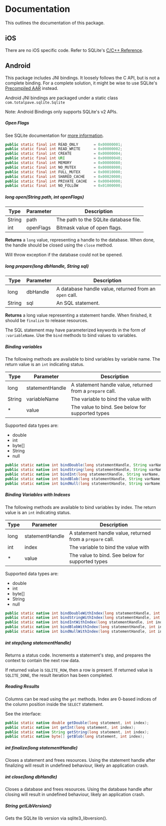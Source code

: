 # Documentation

This outlines the documentation of this package.

## iOS

There are no iOS specific code. Refer to SQLite's [C/C++ Reference](https://www.sqlite.org/c3ref/intro.html).

## Android

This package includes JNI bindings. It loosely follows the C API, but is not a complete binding.
For a complete solution, it might be wise to use SQLite's [Precompiled AAR](https://www.sqlite.org/download.html) instead.

Android JNI bindings are packaged under a static class `com.totalpave.sqlite.Sqlite`

Note: Android Bindings only supports SQLite's v2 APIs.

##### Open Flags

See SQLite documentation for [more information](https://www.sqlite.org/c3ref/c_open_autoproxy.html).

```java
public static final int READ_ONLY       = 0x00000001;
public static final int READ_WRITE      = 0x00000002;
public static final int CREATE          = 0x00000004;
public static final int URI             = 0x00000040;
public static final int MEMORY          = 0x00000080;
public static final int NO_MUTEX        = 0x00008000;
public static final int FULL_MUTEX      = 0x00010000;
public static final int SHARED_CACHE    = 0x00020000;
public static final int PRIVATE_CACHE   = 0x00040000;
public static final int NO_FOLLOW       = 0x01000000;
```

##### long open(String path, int openFlags)

|Type|Parameter|Description|
|----|---|---|
|String|path|The path to the SQLite database file.
|int|openFlags|Bitmask value of open flags.

**Returns** a `long` value, representing a handle to the database.
When done, the handle should be closed using the `close` method.

Will throw exception if the database could not be opened.

##### long prepare(long dbHandle, String sql)

|Type|Parameter|Description|
|----|---|---|
|long|dbHandle|A database handle value, returned from an `open` call.
|String|sql|An SQL statement.

**Returns** a long value representing a statement handle. When finished, it should be `finalize` to release resources.

The SQL statement may have parameterized keywords in the form of `:variableName`. Use the `bind` methods to bind values to variables.

##### Binding variables

The following methods are available to bind variables by variable name. The return value is an `int` indicating status.

|Type|Parameter|Description|
|----|---|---|
|long|statementHandle|A statement handle value, returned from a `prepare` call.
|String|variableName|The variable to bind the value with
|*|value|The value to bind. See below for supported types

Supported data types are:
- double
- int
- byte[]
- String
- null

```java
public static native int bindDouble(long statementHandle, String varName, double value);
public static native int bindString(long statementHandle, String varName, String value);
public static native int bindInt(long statementHandle, String varName, int value);
public static native int bindBlob(long statementHandle, String varName, byte[] value);
public static native int bindNull(long statementHandle, String varName);
```

##### Binding Variables with Indexes

The following methods are available to bind variables by index. The return value is an `int` indicating status.

|Type|Parameter|Description|
|----|---|---|
|long|statementHandle|A statement handle value, returned from a `prepare` call.
|int|index|The variable to bind the value with
|*|value|The value to bind. See below for supported types

Supported data types are:
- double
- int
- byte[]
- String 
- null

```java
public static native int bindDoubleWithIndex(long statementHandle, int index, double value);
public static native int bindStringWithIndex(long statementHandle, int index, String value);
public static native int bindIntWithIndex(long statementHandle, int index, int value);
public static native int bindBlobWithIndex(long statementHandle, int index, byte[] value);
public static native int bindNullWithIndex(long statementHandle, int index);
```

##### int step(long statementHandle)

Returns a status code. Increments a statement's step, and prepares the context to contain the next row data.

If returned value is `SQLITE_ROW`, then a row is present.
If returned value is `SQLITE_DONE`, the result iteration has been completed.

##### Reading Results

Columns can be read using the `get` methods. Index are 0-based indices of the column position inside the `SELECT` statement.

See the interface:

```java
public static native double getDouble(long statement, int index);
public static native int getInt(long statement, int index);
public static native String getString(long statement, int index);
public static native byte[] getBlob(long statement, int index);
```

##### int finalize(long statementHandle)

Closes a statement and frees resources. Using the statement handle after finalizing will result in undefined behaviour, likely an application crash.

##### int close(long dbHandle)

Closes a database and frees resources. Using the database handle after closing will result in undefined behaviour, likely an application crash.

##### String getLibVersion()

Gets the SQLite lib version via sqlite3_libversion().
